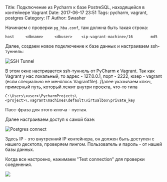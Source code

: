 Title: Подключение из Pycharm к базе PostreSQL, находящейся в контейнере Vagrant
Date: 2017-06-17 23:51
Tags: pycharm, vagrant, postgres
Category: IT
Author: Swasher

Начинаем с проверки `pg_hba.conf`, там должна быть такая строка:

    host     <dbname>     <dbuser>    <ip-vagrant-machine>/16        md5
    
Далее, создаем новое подключение к базе данных и настраиваем ssh-туннель:

![](http://res.cloudinary.com/swasher/image/upload/v1497733119/blog/Data_Sources_and_Drivers_2017-06-17_23.57.33.png "SSH Tunnel")

В этом окне настривается ssh-туннель от PyCharm к Vagrant. Так как Vagrant у нас
локальный, то адрес - 127.0.0.1, порт - 2222, юзер - vagrant (если специально не 
менялось Vagrantfile). Далее указываем ключ, примерный путь, который лежит внутри 
проекта, что-то типа 

    C:\Users\<user>\PycharmProjects\<project>\.vagrant\machines\default\virtualbox\private_key

Пасс-фраза для этого ключа - пустая.

Далее настраиваем доступ к самой базе:

![](http://res.cloudinary.com/swasher/image/upload/c_scale,w_750/v1497733119/blog/Data_Sources_and_Drivers_2017-06-17_23.57.33.png "Postgres connect")

Здесь IP - это внутренний IP контейнера, он должен быть доступен с нашего десктопа, проверяем пингом.
Пользователь и пароль - от нашей базы данных.

Когда все настроено, нажимаем "Test connection" для проверки соеденения.

![](https://media.giphy.com/media/N2h8gg1FALgIM/giphy.gif)

